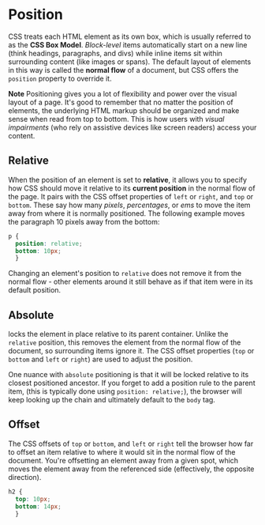 # Position
CSS treats each HTML element as its own box, which is usually referred to as the **CSS Box Model**. 
*Block-level* items automatically start on a new line (think headings, paragraphs, and divs) while inline items sit within surrounding content (like images or spans). 
The default layout of elements in this way is called the **normal flow** of a document, 
but CSS offers the `position` property to override it.

**Note**
Positioning gives you a lot of flexibility and power over the visual layout of a page. It's good to remember that no matter the position of elements, the underlying HTML markup should be organized and make sense when read from top to bottom. This is how users with *visual impairments* (who rely on assistive devices like screen readers) access your content.

## Relative
When the position of an element is set to **relative**, 
it allows you to specify how CSS should move it relative to its **current position** in the normal flow of the page. 
It pairs with the CSS offset properties of `left` or `right`, and `top` or `bottom`. 
These say how many *pixels*, *percentages*, or *ems* to move the item away from where it is normally positioned. 
The following example moves the paragraph 10 pixels away from the bottom:
```css
p {
  position: relative;
  bottom: 10px;
  }
```
Changing an element's position to `relative` does not remove it from the normal flow - other elements around it still behave as if that item were in its default position.

## Absolute
locks the element in place relative to its parent container. Unlike the `relative` position, this removes the element from the normal flow of the document, so surrounding items ignore it. The CSS offset properties (`top` or `bottom` and `left` or `right`) are used to adjust the position.

One nuance with `absolute` positioning is that it will be locked relative to its closest positioned ancestor. If you forget to add a position rule to the parent item, (this is typically done using `position: relative;`), the browser will keep looking up the chain and ultimately default to the `body` tag.

## Offset
The CSS offsets of `top` or `bottom`, and `left` or `right` tell the browser how far to offset an item relative to where it would sit in the normal flow of the document. You're offsetting an element away from a given spot, which moves the element away from the referenced side (effectively, the opposite direction).
```css
h2 {
  top: 10px;
  bottom: 14px;
  }
```

